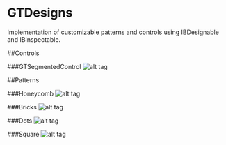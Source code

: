 # GTDesigns

Implementation of customizable patterns and controls using IBDesignable and IBInspectable.

##Controls

###GTSegmentedControl
![alt tag](https://www.dropbox.com/s/datdg9k5ns29gi9/GTSegmentedControl.png?dl=1)

##Patterns

###Honeycomb
![alt tag](https://www.dropbox.com/s/a7mie43jq37u13b/Honeycomb.png?dl=1)

###Bricks
![alt tag](https://www.dropbox.com/s/fhtt99rjgoz2pu8/Bricks.png?dl=1)

###Dots
![alt tag](https://www.dropbox.com/s/dfov8dev2gckvwy/Dots.png?dl=1)

###Square
![alt tag](https://www.dropbox.com/s/cagno25ar2z32rk/Square.png?dl=1)

